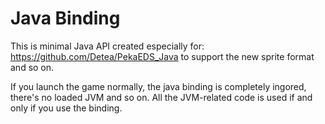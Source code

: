 # Java Binding
This is minimal Java API created especially for:
https://github.com/Detea/PekaEDS_Java
to support the new sprite format and so on.

If you launch the game normally, the java binding is completely ingored, there's no loaded JVM and so on.
All the JVM-related code is used if and only if you use the binding.